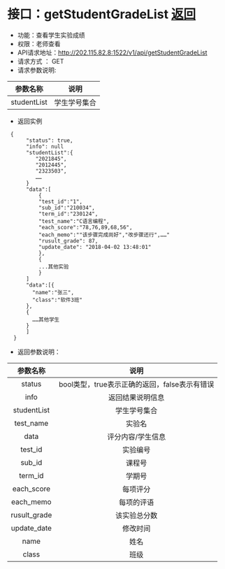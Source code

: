 ﻿# 接口：getStudentGradeList [返回](./REDEME.md)
- 功能：查看学生实验成绩
- 权限：老师查看
- API请求地址：http://202.115.82.8:1522/v1/api/getStudentGradeList
- 请求方式 ： GET
- 请求参数说明:

|参数名称|说明|
|:-:|:-:|
|studentList|学生学号集合|


- 返回实例
```
 {         
      "status": true,
      "info": null
      "studentList":{
         "2021845",
         "2012445",
         "2323503",
         ……
      }
      "data":[
          {
          "test_id":"1",
          "sub_id":"210034",
          "term_id":"230124",
          "test_name":"C语言编程",
          "each_score":"78,76,89,68,56",
          "each_memo":""该步骤完成尚好","改步骤还行",……"
          "rusult_grade": 87, 
          "update_date": "2018-04-02 13:48:01"
          }, 
          {
          ...其他实验
          }
      ] 
      "data":[{
        "name":"张三",
        "class":"软件3班"
      },
      {
        ……其他学生
      }
      ]
  }
```
- 返回参数说明：

|参数名称|说明|
|:-:|:-:|
|status|bool类型，true表示正确的返回，false表示有错误|
|info|返回结果说明信息|
|studentList|学生学号集合|
|test_name|实验名|
|data|评分内容/学生信息|
|test_id|实验编号|
|sub_id|课程号|
|term_id|学期号|
|each_score|每项评分|
|each_memo|每项的评语|
|rusult_grade|该实验总分数|
|update_date|修改时间|
|name|姓名|
|class|班级|



